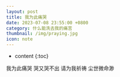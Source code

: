 ```yaml
---
layout: post
title: 我为此痛哭
date: 2023-07-08 23:55:00 +0800
category: 什么能洗去我的痛苦
thumbnail: /img/praying.jpg
icon: note
---
```


* content
{:toc}

我为此痛哭
哭又哭不出
请为我祈祷
尘世微命渺